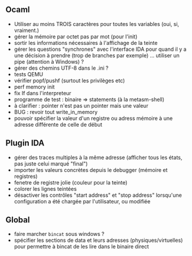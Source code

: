 ## Ocaml
* Utiliser au moins TROIS caractères pour toutes les variables (oui, si, vraiment.)
* gérer la mémoire par octet pas par mot (pour l'init)
* sortir les informations nécessaires à l'affichage de la teinte
* gérer les questions "synchrones" avec l'interface IDA pour quand il y a une décision à prendre (trop de branches par exemple) ... utiliser un pipe (attention à Windows) ?
* gérer des chemins UTF-8 dans le .ini ?
* tests QEMU
* vérifier popf/pushf (surtout les privilèges etc)
* perf memory init
* fix If dans l'interpreteur
* programme de test : binaire => statements (à la metasm-shell)
* à clarifier : pointer n'est pas un pointer mais une valeur
* BUG : revoir tout write_in_memory
* pouvoir spécifier la valeur d'un registre ou adress mémoire à une adresse différente de celle de début

## Plugin IDA
* gérer des traces multiples à la même adresse (afficher tous les états, pas juste celui marqué "final")
* importer les valeurs concrètes depuis le debugger (mémoire et registres)
* fenetre de registre jolie (couleur pour la teinte)
* colorer les lignes teintées
* désactiver les contrôles "start address" et "stop address" lorsqu'une configuration a été chargée par l'utilisateur, ou modifiée

## Global
* faire marcher `bincat` sous windows ?
* spécifier les sections de data et leurs adresses (physiques/virtuelles) pour permettre à bincat de les lire dans le binaire direct
